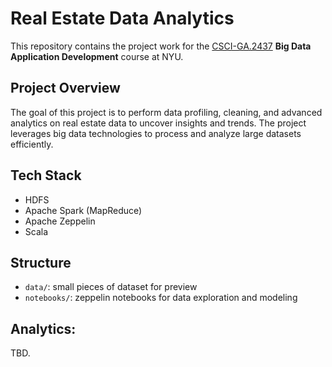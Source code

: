 # Real Estate Data Analytics

This repository contains the project work for the [CSCI-GA.2437](https://cs.nyu.edu/courses/fall24/CSCI-GA.2437-001) **Big Data Application Development** course at NYU.

## Project Overview
The goal of this project is to perform data profiling, cleaning, and advanced analytics on real estate data to uncover insights and trends. The project leverages big data technologies to process and analyze large datasets efficiently.

## Tech Stack
- HDFS
- Apache Spark (MapReduce)
- Apache Zeppelin
- Scala

## Structure
- `data/`: small pieces of dataset for preview
- `notebooks/`: zeppelin notebooks for data exploration and modeling


## Analytics:
TBD.

